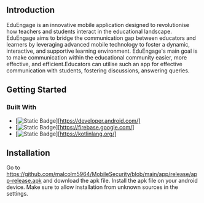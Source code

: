 ## Introduction
EduEngage is an innovative mobile application designed to revolutionise how teachers and students interact in the educational landscape. EduEngage aims to bridge the communication gap between educators and learners by leveraging advanced mobile technology to foster a dynamic, interactive, and supportive learning environment. EduEngage's main goal is to make communication within the educational community easier, more effective, and efficient.Educators can utilise such an app for effective communication with students, fostering discussions, answering queries.
## Getting Started
### Built With
* [![Static Badge](https://img.shields.io/badge/android_studio-android_studio?logo=android)][https://developer.android.com/]
* [![Static Badge](https://img.shields.io/badge/firebase-orange?logo=firebase)][https://firebase.google.com/]
* [![Static Badge](https://img.shields.io/badge/kotlin-purple?logo=kotlin)][https://kotlinlang.org/]
## Installation
Go to https://github.com/malcolm5964/MobileSecurity/blob/main/app/release/app-release.apk and download the apk file. Install the apk file on your android device. Make sure to allow installation from unknown sources in the settings.